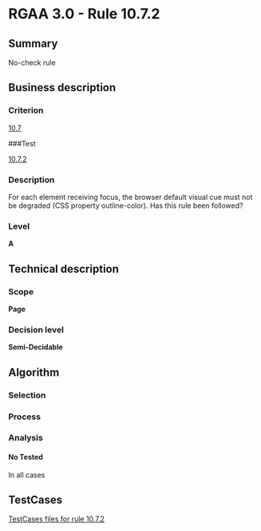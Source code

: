 # RGAA 3.0 -  Rule 10.7.2

## Summary

No-check rule

## Business description

### Criterion

[10.7](http://disic.github.io/rgaa_referentiel_en/RGAA3.0_Criteria_English_version_v1.html#crit-10-7)

###Test

[10.7.2](http://disic.github.io/rgaa_referentiel_en/RGAA3.0_Criteria_English_version_v1.html#test-10-7-2)

### Description
For each element
    receiving focus, the browser default visual cue must not
    be degraded (CSS property outline-color). Has this rule
    been followed? 


### Level

**A**

## Technical description

### Scope

**Page**

### Decision level

**Semi-Decidable**

## Algorithm

### Selection

### Process

### Analysis

#### No Tested 

In all cases




##  TestCases 

[TestCases files for rule 10.7.2](https://github.com/Asqatasun/Asqatasun/tree/master/rules/rules-rgaa3.0/src/test/resources/testcases/rgaa30/Rgaa30Rule100702/) 


